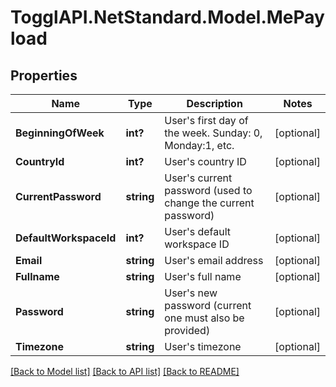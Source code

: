 # TogglAPI.NetStandard.Model.MePayload
## Properties

Name | Type | Description | Notes
------------ | ------------- | ------------- | -------------
**BeginningOfWeek** | **int?** | User&#39;s first day of the week. Sunday: 0, Monday:1, etc. | [optional] 
**CountryId** | **int?** | User&#39;s country ID | [optional] 
**CurrentPassword** | **string** | User&#39;s current password (used to change the current password) | [optional] 
**DefaultWorkspaceId** | **int?** | User&#39;s default workspace ID | [optional] 
**Email** | **string** | User&#39;s email address | [optional] 
**Fullname** | **string** | User&#39;s full name | [optional] 
**Password** | **string** | User&#39;s new password (current one must also be provided) | [optional] 
**Timezone** | **string** | User&#39;s timezone | [optional] 

[[Back to Model list]](../README.md#documentation-for-models) [[Back to API list]](../README.md#documentation-for-api-endpoints) [[Back to README]](../README.md)

